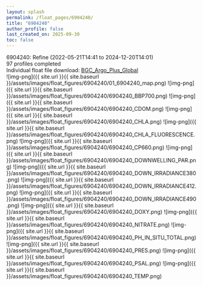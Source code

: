 ```yaml
---
layout: splash
permalink: /float_pages/6904240/
title: "6904240"
author_profile: false
last_created_on: 2025-09-30
toc: false
---
```

 
6904240: Refine (2022-05-21T14:41 to 2024-12-20T14:01)\
97 profiles completed\
Individual float file download: [BGC_Argo_Plus_Global](https://ftp.soest.hawaii.edu/bgc_argo_plus/Individual_Floats/outliers_removed/6904240_Sprof_processed.nc)\
![img-png]({{ site.url }}{{ site.baseurl }}/assets/images/float_figures/6904240/01_6904240_map.png)
![img-png]({{ site.url }}{{ site.baseurl }}/assets/images/float_figures/6904240/6904240_BBP700.png)
![img-png]({{ site.url }}{{ site.baseurl }}/assets/images/float_figures/6904240/6904240_CDOM.png)
![img-png]({{ site.url }}{{ site.baseurl }}/assets/images/float_figures/6904240/6904240_CHLA.png)
![img-png]({{ site.url }}{{ site.baseurl }}/assets/images/float_figures/6904240/6904240_CHLA_FLUORESCENCE.png)
![img-png]({{ site.url }}{{ site.baseurl }}/assets/images/float_figures/6904240/6904240_CP660.png)
![img-png]({{ site.url }}{{ site.baseurl }}/assets/images/float_figures/6904240/6904240_DOWNWELLING_PAR.png)
![img-png]({{ site.url }}{{ site.baseurl }}/assets/images/float_figures/6904240/6904240_DOWN_IRRADIANCE380.png)
![img-png]({{ site.url }}{{ site.baseurl }}/assets/images/float_figures/6904240/6904240_DOWN_IRRADIANCE412.png)
![img-png]({{ site.url }}{{ site.baseurl }}/assets/images/float_figures/6904240/6904240_DOWN_IRRADIANCE490.png)
![img-png]({{ site.url }}{{ site.baseurl }}/assets/images/float_figures/6904240/6904240_DOXY.png)
![img-png]({{ site.url }}{{ site.baseurl }}/assets/images/float_figures/6904240/6904240_NITRATE.png)
![img-png]({{ site.url }}{{ site.baseurl }}/assets/images/float_figures/6904240/6904240_PH_IN_SITU_TOTAL.png)
![img-png]({{ site.url }}{{ site.baseurl }}/assets/images/float_figures/6904240/6904240_PRES.png)
![img-png]({{ site.url }}{{ site.baseurl }}/assets/images/float_figures/6904240/6904240_PSAL.png)
![img-png]({{ site.url }}{{ site.baseurl }}/assets/images/float_figures/6904240/6904240_TEMP.png)
